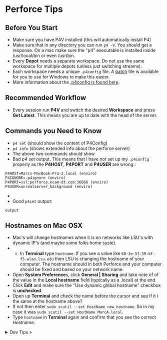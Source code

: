 # Perforce Tips

## Before You Start

* Make sure you have P4V installed (this will automatically install P4)
* Make sure that in any directory you can run `p4 -V`. You should get a response.  On a mac make sure the "p4" executable is installed inside /usr/local/bin or even /usr/bin.
* Every **Depot** needs a separate workspace.  Do not use the same workspace for multiple depots (unless just switching streams).
* Each workspace needs a unique `.p4config` file. A [batch](./files/setconfig.bat) file is available for you to use for Windows to make this easier.
* More information about the [.p4config is found here](./P4CONFIG.md).

## Recommended Workflow
* Every session run **P4V** and switch the desired **Workspace** and press **Get Latest**.  This means you are up to date with the head of the server.


## Commands you Need to Know
* `p4 set` (should show the content of P4Config)
* `p4 info` (shows extended info about the perforce server)
* The above two commands should show 
* Bad p4 set output. This means that I have not set up my `.p4config` properly as the **P4HOST**, **P4PORT** and **P4USER** are wrong.:
```
P4HOST=Marcs-MacBook-Pro-2.local (enviro)
P4IGNORE=.p4ignore (enviro)
P4PORT=ssl:perforce.ncam-dt.com:16666 (enviro)
P4USER=unrealserver_background (enviro)

```
* 
* Good `p4set` output:
```
output
```


## Hostnames on Mac OSX
* Mac's will change hostnames when it is on networks like LSU's with dynamic IP's (and maybe some folks home syste).
* * In **Terminal** type `hostname`.  If you see a value like `60-3e-5f-59-bf-f5.wlan.lsu.edu` then LSU is changing the hostname of your computer.  The hostname should in both Perforce and your computer should be fixed and based on your network name.
* Open **System Preference**s, click **General | Sharing** and take note of of the value in the **Local hostname** field (typically as a .local) at the end.
* Click **Edit** and make sure the "Use dynamic global hostname" checkbox is **unchecked**.
* Open up **Terminal** and check the name before the cursor and see if it i the same at the hostname above?
* If not then enter `sudo scutil --set HostName new_hostname`.  So in my case it was `sudo scutil --set HostName MarcA.local`.
* Type `hostname` in **Terminal** again and confirm that you see the correct Hostname.
<details>
  <summary>Dev Tips &raquo;</summary>

make git m="add commit message"
</details>